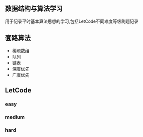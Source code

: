 ## 数据结构与算法学习

用于记录平时基本算法思想的学习,包括LetCode不同难度等级刷题记录

## 套路算法

- 稀疏数组
- 队列
- 链表
- 深度优先
- 广度优先

## LetCode

### easy

### medium

### hard